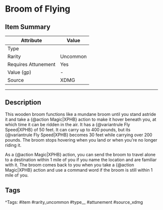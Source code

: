 # Broom of Flying

## Item Summary

| Attribute            | Value                        |
|----------------------|------------------------------|
| Type                 |   |
| Rarity               | Uncommon             |
| Requires Attunement  | Yes                |
| Value (gp)           | -    |
| Source               | XDMG |

---

## Description

This wooden broom functions like a mundane broom until you stand astride it and take a {@action Magic|XPHB} action to make it hover beneath you, at which time it can be ridden in the air. It has a {@variantrule Fly Speed|XPHB} of 50 feet. It can carry up to 400 pounds, but its {@variantrule Fly Speed|XPHB} becomes 30 feet while carrying over 200 pounds. The broom stops hovering when you land or when you're no longer riding it.

As a {@action Magic|XPHB} action, you can send the broom to travel alone to a destination within 1 mile of you if you name the location and are familiar with it. The broom comes back to you when you take a {@action Magic|XPHB} action and use a command word if the broom is still within 1 mile of you.

## Tags

^Tags: #item #rarity_uncommon #type__ #attunement #source_xdmg